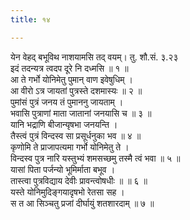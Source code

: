 ```yaml
---
title: १४

---
```

येन वेहद् बभूविथ नाशयामसि तद् वयम्। तु. शौ.सं. ३.२३  
इदं तदन्यत्र त्वदप दूरे नि दध्मसि ॥ १ ॥  
आ ते गर्भो योनिमेतु पुमान् वाण इवेषुधिम् ।  
आ वीरो ऽत्र जायतां पुत्रस्ते दशमास्यः ॥ २ ॥  
पुमांसं पुत्रं जनय तं पुमाननु जायताम् ।  
भवासि पुत्राणां माता जातानां जनयासि च ॥ ३ ॥  
यानि भद्राणि बीजान्यृषभा जनयन्ति ।  
तैस्त्वं पुत्रं विन्दस्व सा प्रसूर्धनुका भव ॥ ४ ॥  
कृणोमि ते प्राजापत्यमा गर्भो योनिमेतु ते ।  
विन्दस्व पुत्र नारि यस्तुभ्यं शमसच्छमु तस्मै त्वं भवा ॥ ५ ॥  
यासां पिता पर्जन्यो भूमिर्माता बभूव ।  
तास्त्वा पुत्रविद्याय देवीः प्रावन्त्वोषधीः ॥ ॥ ६ ॥  
यस्ते योनिमुदिङ्गयादृषभो रेतसा सह ।  
स त आ सिञ्चतु प्रजां दीर्घायुं शतशारदाम् ॥ ७ ॥  
  
